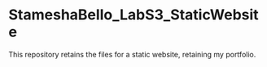 # StameshaBello_LabS3_StaticWebsite
This repository retains the files for a static website, retaining my portfolio.
